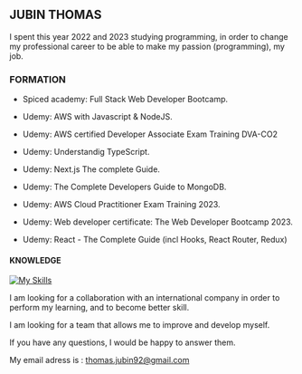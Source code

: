 ## JUBIN THOMAS
 
 I spent this year 2022 and 2023 studying programming, in order to change my professional career to be able to make my passion (programming), my job.

### FORMATION

- Spiced academy: Full Stack Web Developer Bootcamp.

- Udemy: AWS with Javascript & NodeJS.

- Udemy: AWS certified Developer Associate Exam Training DVA-CO2

- Udemy: Understandig TypeScript.

- Udemy: Next.js The complete Guide.

- Udemy: The Complete Developers Guide to MongoDB.

- Udemy: AWS Cloud Practitioner Exam Training 2023.

- Udemy: Web developer certificate: The Web Developer Bootcamp 2023.

- Udemy: React - The Complete Guide (incl Hooks, React Router, Redux)
 
#### KNOWLEDGE
[![My Skills](https://skillicons.dev/icons?i=js,html,css,nodejs,react,nextjs,expressjs,mongodb,redux,aws)](https://skillicons.dev)

 I am looking for a collaboration with an international company in order to perform my learning, and to become better skill.

I am looking for a team that allows me to improve and develop myself.

If you have any questions, I would be happy to answer them.

My email adress is : thomas.jubin92@gmail.com

[This is a comment that will be hidden.]: # 
